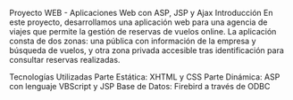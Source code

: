 Proyecto WEB - Aplicaciones Web con ASP, JSP y Ajax
Introducción
En este proyecto, desarrollamos una aplicación web para una agencia de viajes que permite la gestión de reservas de vuelos online. La aplicación consta de dos zonas: una pública con información de la empresa y búsqueda de vuelos, y otra zona privada accesible tras identificación para consultar reservas realizadas.

Tecnologías Utilizadas
Parte Estática: XHTML y CSS
Parte Dinámica: ASP con lenguaje VBScript y JSP
Base de Datos: Firebird a través de ODBC

